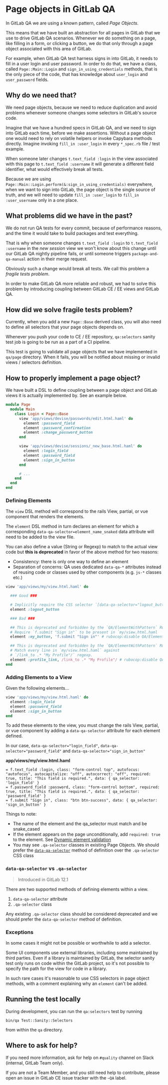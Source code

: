 # Page objects in GitLab QA

In GitLab QA we are using a known pattern, called _Page Objects_.

This means that we have built an abstraction for all pages in GitLab that we use
to drive GitLab QA scenarios. Whenever we do something on a page, like filling
in a form, or clicking a button, we do that only through a page object
associated with this area of GitLab.

For example, when GitLab QA test harness signs in into GitLab, it needs to fill
in a user login and user password. In order to do that, we have a class, called
`Page::Main::Login` and `sign_in_using_credentials` methods, that is the only
piece of the code, that has knowledge about `user_login` and `user_password`
fields.

## Why do we need that?

We need page objects, because we need to reduce duplication and avoid problems
whenever someone changes some selectors in GitLab's source code.

Imagine that we have a hundred specs in GitLab QA, and we need to sign into
GitLab each time, before we make assertions. Without a page object one would
need to rely on volatile helpers or invoke Capybara methods directly. Imagine
invoking `fill_in :user_login` in every `*_spec.rb` file / test example.

When someone later changes `t.text_field :login` in the view associated with
this page to `t.text_field :username` it will generate a different field
identifier, what would effectively break all tests.

Because we are using `Page::Main::Login.perform(&:sign_in_using_credentials)`
everywhere, when we want to sign into GitLab, the page object is the single
source of truth, and we will need to update `fill_in :user_login`
to `fill_in :user_username` only in a one place.

## What problems did we have in the past?

We do not run QA tests for every commit, because of performance reasons, and
the time it would take to build packages and test everything.

That is why when someone changes `t.text_field :login` to
`t.text_field :username` in the _new session_ view we won't know about this
change until our GitLab QA nightly pipeline fails, or until someone triggers
`package-and-qa-manual` action in their merge request.

Obviously such a change would break all tests. We call this problem a _fragile
tests problem_.

In order to make GitLab QA more reliable and robust, we had to solve this
problem by introducing coupling between GitLab CE / EE views and GitLab QA.

## How did we solve fragile tests problem?

Currently, when you add a new `Page::Base` derived class, you will also need to
define all selectors that your page objects depends on.

Whenever you push your code to CE / EE repository, `qa:selectors` sanity test
job is going to be run as a part of a CI pipeline.

This test is going to validate all page objects that we have implemented in
`qa/page` directory. When it fails, you will be notified about missing
or invalid views / selectors definition.

## How to properly implement a page object?

We have built a DSL to define coupling between a page object and GitLab views
it is actually implemented by. See an example below.

```ruby
module Page
  module Main
    class Login < Page::Base
      view 'app/views/devise/passwords/edit.html.haml' do
        element :password_field
        element :password_confirmation
        element :change_password_button
      end

      view 'app/views/devise/sessions/_new_base.html.haml' do
        element :login_field
        element :password_field
        element :sign_in_button
      end

      # ...
    end
  end
end
```

### Defining Elements

The `view` DSL method will correspond to the rails View, partial, or vue component that renders the elements.

The `element` DSL method in turn declares an element for which a corresponding
`data-qa-selector=element_name_snaked` data attribute will need to be added to the view file.

You can also define a value (String or Regexp) to match to the actual view
code but **this is deprecated** in favor of the above method for two reasons:

- Consistency: there is only one way to define an element
- Separation of concerns: QA uses dedicated `data-qa-*` attributes instead of reusing code
  or classes used by other components (e.g. `js-*` classes etc.)

```ruby
view 'app/views/my/view.html.haml' do

  ### Good ###

  # Implicitly require the CSS selector `[data-qa-selector="logout_button"]` to be present in the view
  element :logout_button

  ### Bad ###

  ## This is deprecated and forbidden by the `QA/ElementWithPattern` RuboCop cop.
  # Require `f.submit "Sign in"` to be present in `my/view.html.haml
  element :my_button, 'f.submit "Sign in"' # rubocop:disable QA/ElementWithPattern

  ## This is deprecated and forbidden by the `QA/ElementWithPattern` RuboCop cop.
  # Match every line in `my/view.html.haml` against
  # `/link_to .* "My Profile"/` regexp.
  element :profile_link, /link_to .* "My Profile"/ # rubocop:disable QA/ElementWithPattern
end
```

### Adding Elements to a View

Given the following elements...

```ruby
view 'app/views/my/view.html.haml' do
  element :login_field
  element :password_field
  element :sign_in_button
end
```

To add these elements to the view, you must change the rails View, partial, or vue component by adding a `data-qa-selector` attribute
for each element defined.

In our case, `data-qa-selector="login_field"`, `data-qa-selector="password_field"` and `data-qa-selector="sign_in_button"`

**app/views/my/view.html.haml**

```haml
= f.text_field :login, class: "form-control top", autofocus: "autofocus", autocapitalize: "off", autocorrect: "off", required: true, title: "This field is required.", data: { qa_selector: 'login_field' }
= f.password_field :password, class: "form-control bottom", required: true, title: "This field is required.", data: { qa_selector: 'password_field' }
= f.submit "Sign in", class: "btn btn-success", data: { qa_selector: 'sign_in_button' }
```

Things to note:

- The name of the element and the qa_selector must match and be snake_cased
- If the element appears on the page unconditionally, add `required: true` to the element. See
  [Dynamic element validation](dynamic_element_validation.md)
- You may see `.qa-selector` classes in existing Page Objects.  We should prefer the [`data-qa-selector`](#data-qa-selector-vs-qa-selector)
  method of definition over the `.qa-selector` CSS class

### `data-qa-selector` vs `.qa-selector`

> Introduced in GitLab 12.1

There are two supported methods of defining elements within a view.

1. `data-qa-selector` attribute
1. `.qa-selector` class

Any existing `.qa-selector` class should be considered deprecated
and we should prefer the `data-qa-selector` method of definition.

### Exceptions

In some cases it might not be possible or worthwhile to add a selector.

Some UI components use external libraries, including some maintained by third parties.
Even if a library is maintained by GitLab, the selector sanity test only runs
on code within the GitLab project, so it's not possible to specify the path for
the view for code in a library.

In such rare cases it's reasonable to use CSS selectors in page object methods,
with a comment explaining why an `element` can't be added.

## Running the test locally

During development, you can run the `qa:selectors` test by running

```shell
bin/qa Test::Sanity::Selectors
```

from within the `qa` directory.

## Where to ask for help?

If you need more information, ask for help on `#quality` channel on Slack
(internal, GitLab Team only).

If you are not a Team Member, and you still need help to contribute, please
open an issue in GitLab CE issue tracker with the `~QA` label.
